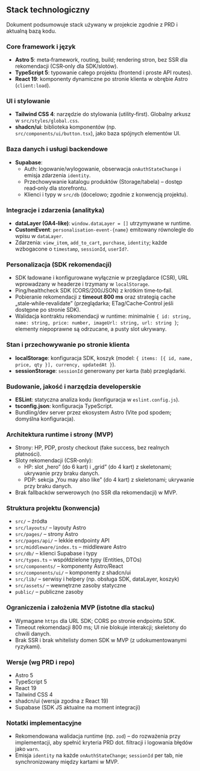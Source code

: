 ## Stack technologiczny

Dokument podsumowuje stack używany w projekcie zgodnie z PRD i aktualną bazą kodu.

### Core framework i język
- **Astro 5**: meta‑framework, routing, build; rendering stron, bez SSR dla rekomendacji (CSR‑only dla SDK/slotów).
- **TypeScript 5**: typowanie całego projektu (frontend i proste API routes).
- **React 19**: komponenty dynamiczne po stronie klienta w obrębie Astro (`client:load`).

### UI i stylowanie
- **Tailwind CSS 4**: narzędzie do stylowania (utility‑first). Globalny arkusz w `src/styles/global.css`.
- **shadcn/ui**: biblioteka komponentów (np. `src/components/ui/button.tsx`), jako baza spójnych elementów UI.

### Baza danych i usługi backendowe
- **Supabase**:
  - Auth: logowanie/wylogowanie, obserwacja `onAuthStateChange` i emisja zdarzenia `identity`.
  - Przechowywanie katalogu produktów (Storage/tabela) – dostęp read‑only dla storefrontu.
  - Klienci i typy w `src/db` (docelowo; zgodnie z konwencją projektu).

### Integracje i zdarzenia (analityka)
- **dataLayer (GA4‑like)**: `window.dataLayer = []` utrzymywane w runtime.
- **CustomEvent**: `personalisation-event-{name}` emitowany równolegle do wpisu w `dataLayer`.
- Zdarzenia: `view_item`, `add_to_cart`, `purchase`, `identity`; każde wzbogacone o `timestamp`, `sessionId`, `userId?`.

### Personalizacja (SDK rekomendacji)
- SDK ładowane i konfigurowane wyłącznie w przeglądarce (CSR), URL wprowadzany w headerze i trzymany w `localStorage`.
- Ping/healthcheck SDK (CORS/200/JSON) z krótkim time‑to‑fail.
- Pobieranie rekomendacji z **timeout 800 ms** oraz strategią cache „stale‑while‑revalidate” (przeglądarka; ETag/Cache‑Control jeśli dostępne po stronie SDK).
- Walidacja kontraktu rekomendacji w runtime: minimalnie `{ id: string, name: string, price: number, imageUrl: string, url: string }`; elementy niepoprawne są odrzucane, a pusty slot ukrywany.

### Stan i przechowywanie po stronie klienta
- **localStorage**: konfiguracja SDK, koszyk (model: `{ items: [{ id, name, price, qty }], currency, updatedAt }`).
- **sessionStorage**: `sessionId` generowany per karta (tab) przeglądarki.

### Budowanie, jakość i narzędzia developerskie
- **ESLint**: statyczna analiza kodu (konfiguracja w `eslint.config.js`).
- **tsconfig.json**: konfiguracja TypeScript.
- Bundling/dev server przez ekosystem Astro (Vite pod spodem; domyślna konfiguracja).

### Architektura runtime i strony (MVP)
- Strony: HP, PDP, prosty checkout (fake success, bez realnych płatności).
- Sloty rekomendacji (CSR‑only):
  - HP: slot „hero” (do 6 kart) i „grid” (do 4 kart) z skeletonami; ukrywanie przy braku danych.
  - PDP: sekcja „You may also like” (do 4 kart) z skeletonami; ukrywanie przy braku danych.
- Brak fallbacków serwerowych (no SSR dla rekomendacji) w MVP.

### Struktura projektu (konwencja)
- `src/` – źródła
- `src/layouts/` – layouty Astro
- `src/pages/` – strony Astro
- `src/pages/api/` – lekkie endpointy API
- `src/middleware/index.ts` – middleware Astro
- `src/db/` – klienci Supabase i typy
- `src/types.ts` – współdzielone typy (Entities, DTOs)
- `src/components/` – komponenty Astro/React
- `src/components/ui/` – komponenty z shadcn/ui
- `src/lib/` – serwisy i helpery (np. obsługa SDK, dataLayer, koszyk)
- `src/assets/` – wewnętrzne zasoby statyczne
- `public/` – publiczne zasoby

### Ograniczenia i założenia MVP (istotne dla stacku)
- Wymagane `https` dla URL SDK; CORS po stronie endpointu SDK.
- Timeout rekomendacji 800 ms; UI nie blokuje interakcji; skeletony do chwili danych.
- Brak SSR i brak whitelisty domen SDK w MVP (z udokumentowanymi ryzykami).

### Wersje (wg PRD i repo)
- Astro 5
- TypeScript 5
- React 19
- Tailwind CSS 4
- shadcn/ui (wersja zgodna z React 19)
- Supabase (SDK JS aktualne na moment integracji)

### Notatki implementacyjne
- Rekomendowana walidacja runtime (np. `zod`) – do rozważenia przy implementacji, aby spełnić kryteria PRD dot. filtracji i logowania błędów jako `warn`.
- Emisja `identity` na każde `onAuthStateChange`; `sessionId` per tab, nie synchronizowany między kartami w MVP.


